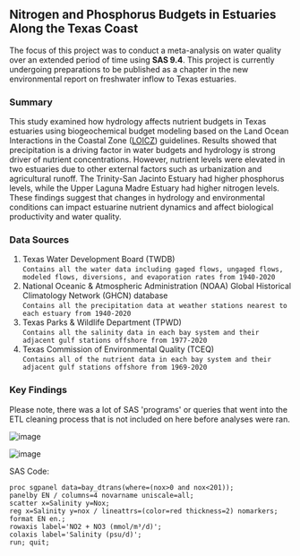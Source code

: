 ## Nitrogen and Phosphorus Budgets in Estuaries Along the Texas Coast
The focus of this project was to conduct a meta-analysis on water quality over an extended period of time using **SAS 9.4**. This project is currently undergoing preparations to be published as a chapter in the new environmental report on freshwater inflow to Texas estuaries. 


### Summary
This study examined how hydrology affects nutrient budgets in Texas estuaries using biogeochemical budget modeling based on the Land Ocean Interactions in the Coastal Zone ([LOICZ](https://www.sciencedirect.com/science/article/pii/S2213305416300054)) guidelines. Results showed that precipitation is a driving factor in water budgets and hydrology is strong driver of nutrient concentrations. However, nutrient levels were elevated in two estuaries due to other external factors such as urbanization and agricultural runoff. The Trinity-San Jacinto Estuary had higher phosphorus levels, while the Upper Laguna Madre Estuary had higher nitrogen levels. These findings suggest that changes in hydrology and environmental conditions can impact estuarine nutrient dynamics and affect biological productivity and water quality.

### Data Sources

1. Texas Water Development Board (TWDB) <br>
```Contains all the water data including gaged flows, ungaged flows, modeled flows, diversions, and evaporation rates from 1940-2020```
2. National Oceanic & Atmospheric Administration (NOAA) Global Historical Climatology Network (GHCN) database <br>
```Contains all the precipitation data at weather stations nearest to each estuary from 1940-2020```
3. Texas Parks & Wildlife Department (TPWD) <br>
```Contains all the salinity data in each bay system and their adjacent gulf stations offshore from 1977-2020```
4. Texas Commission of Environmental Quality (TCEQ) <br>
```Contains all of the nutrient data in each bay system and their adjacent gulf stations offshore from 1969-2020```

### Key Findings

Please note, there was a lot of SAS 'programs' or queries that went into the ETL cleaning process that is not included on here before analyses were ran.

![image](https://user-images.githubusercontent.com/123992539/227018536-e0a5b7f7-ad3e-45d3-953b-e299b6e1d9fd.png)

![image](https://user-images.githubusercontent.com/123992539/227017493-a353989b-721c-49ba-a922-7f2a78236396.png)

SAS Code:
```SAS
proc sgpanel data=bay_dtrans(where=(nox>0 and nox<201));
panelby EN / columns=4 novarname uniscale=all;
scatter x=Salinity y=Nox;
reg x=Salinity y=nox / lineattrs=(color=red thickness=2) nomarkers;
format EN en.;
rowaxis label='NO2 + NO3 (mmol/m³/d)';
colaxis label='Salinity (psu/d)';
run; quit;
```

